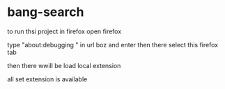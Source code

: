 # bang-search

to run thsi project in firefox 
open firefox 

type 
"about:debugging "
in url boz and enter
then there select this firefox tab

then there wwill be load local extension 

all set extension is available 
